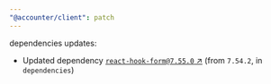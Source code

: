 ```yaml
---
"@accounter/client": patch
---
```

dependencies updates:
  - Updated dependency [`react-hook-form@7.55.0` ↗︎](https://www.npmjs.com/package/react-hook-form/v/7.55.0) (from `7.54.2`, in `dependencies`)
